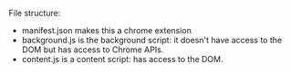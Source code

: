 File structure:
- manifest.json makes this a chrome extension
- background.js is the background script: it doesn't have access to the DOM but has access to Chrome APIs.
- content.js is a content script: has access to the DOM.
